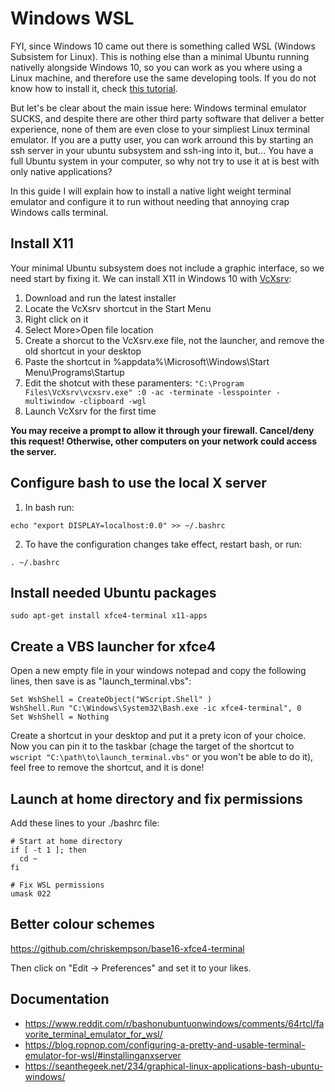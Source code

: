 # Windows WSL

FYI, since Windows 10 came out there is something called WSL (Windows Subsistem for Linux). This is nothing else than a minimal Ubuntu running nativelly alongside Windows 10, so you can work as you where using a Linux machine, and therefore use the same developing tools. If you do not know how to install it, check [this tutorial](https://www.howtogeek.com/249966/how-to-install-and-use-the-linux-bash-shell-on-windows-10/).

But let's be clear about the main issue here: Windows terminal emulator SUCKS, and despite there are other third party software that deliver a better experience, none of them are even close to your simpliest Linux terminal emulator. If you are a putty user, you can work arround this by starting an ssh server in your ubuntu subsystem and ssh-ing into it, but... You have a full Ubuntu system in your computer, so why not try to use it at is best with only native applications?

In this guide I will explain how to install a native light weight terminal emulator and configure it to run without needing that annoying crap Windows calls terminal.

## Install X11

Your minimal Ubuntu subsystem does not include a graphic interface, so we need start by fixing it. We can install X11 in Windows 10 with [VcXsrv](https://sourceforge.net/projects/vcxsrv/):

1. Download and run the latest installer
2. Locate the VcXsrv shortcut in the Start Menu
3. Right click on it
4. Select More>Open file location
5. Create a shorcut to the VcXsrv.exe file, not the launcher, and remove the old shortcut in your desktop
6. Paste the shortcut in %appdata%\Microsoft\Windows\Start Menu\Programs\Startup
7. Edit the shotcut with these paramenters: `"C:\Program Files\VcXsrv\vcxsrv.exe" :0 -ac -terminate -lesspointer -multiwindow -clipboard -wgl`
8. Launch VcXsrv for the first time

**You may receive a prompt to allow it through your firewall. Cancel/deny this request! Otherwise, other computers on your network could access the server.**

## Configure bash to use the local X server

1. In bash run:

`echo "export DISPLAY=localhost:0.0" >> ~/.bashrc`

2. To have the configuration changes take effect, restart bash, or run:

`. ~/.bashrc`

## Install needed Ubuntu packages

`
sudo apt-get install xfce4-terminal x11-apps
`

## Create a VBS launcher for xfce4

Open a new empty file in your windows notepad and copy the following lines, then save is as "launch_terminal.vbs":

```shell
Set WshShell = CreateObject("WScript.Shell" ) 
WshShell.Run "C:\Windows\System32\Bash.exe -ic xfce4-terminal", 0 
Set WshShell = Nothing 
```

Create a shortcut in your desktop and put it a prety icon of your choice. Now you can pin it to the taskbar (chage the target of the shortcut to `wscript "C:\path\to\launch_terminal.vbs"` or you won't be able to do it), feel free to remove the shortcut, and it is done!

## Launch at home directory and fix permissions

Add these lines to your ./bashrc file:

```shell
# Start at home directory
if [ -t 1 ]; then  
  cd ~
fi 

# Fix WSL permissions                                                                                                                                               
umask 022  
```

## Better colour schemes

<https://github.com/chriskempson/base16-xfce4-terminal>

Then click on "Edit -> Preferences" and set it to your likes.

## Documentation

* <https://www.reddit.com/r/bashonubuntuonwindows/comments/64rtcl/favorite_terminal_emulator_for_wsl/>
* <https://blog.ropnop.com/configuring-a-pretty-and-usable-terminal-emulator-for-wsl/#installinganxserver>
* <https://seanthegeek.net/234/graphical-linux-applications-bash-ubuntu-windows/>
